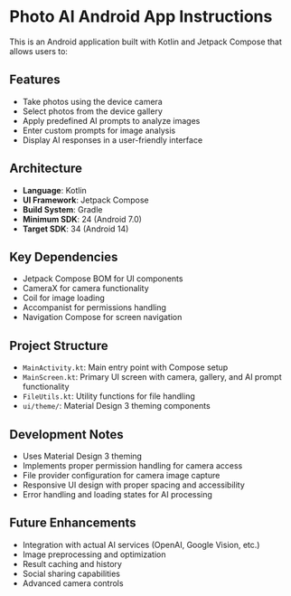 <!-- Use this file to provide workspace-specific custom instructions to Copilot. For more details, visit https://code.visualstudio.com/docs/copilot/copilot-customization#_use-a-githubcopilotinstructionsmd-file -->

# Photo AI Android App Instructions

This is an Android application built with Kotlin and Jetpack Compose that allows users to:

## Features
- Take photos using the device camera
- Select photos from the device gallery
- Apply predefined AI prompts to analyze images
- Enter custom prompts for image analysis
- Display AI responses in a user-friendly interface

## Architecture
- **Language**: Kotlin
- **UI Framework**: Jetpack Compose
- **Build System**: Gradle
- **Minimum SDK**: 24 (Android 7.0)
- **Target SDK**: 34 (Android 14)

## Key Dependencies
- Jetpack Compose BOM for UI components
- CameraX for camera functionality
- Coil for image loading
- Accompanist for permissions handling
- Navigation Compose for screen navigation

## Project Structure
- `MainActivity.kt`: Main entry point with Compose setup
- `MainScreen.kt`: Primary UI screen with camera, gallery, and AI prompt functionality
- `FileUtils.kt`: Utility functions for file handling
- `ui/theme/`: Material Design 3 theming components

## Development Notes
- Uses Material Design 3 theming
- Implements proper permission handling for camera access
- File provider configuration for camera image capture
- Responsive UI design with proper spacing and accessibility
- Error handling and loading states for AI processing

## Future Enhancements
- Integration with actual AI services (OpenAI, Google Vision, etc.)
- Image preprocessing and optimization
- Result caching and history
- Social sharing capabilities
- Advanced camera controls
